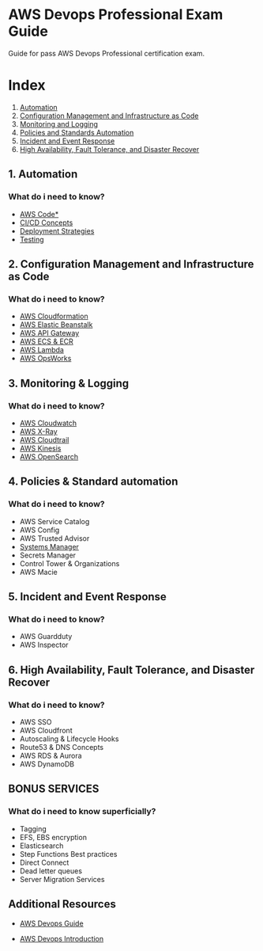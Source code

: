 # AWS Devops Professional Exam Guide
Guide for pass AWS Devops Professional certification exam.

# Index
1. [Automation](#Automation)
2. [Configuration Management and Infrastructure as Code](#IaC)
3. [Monitoring and Logging](#Monitoring)
4. [Policies and Standards Automation](#Policies)
5. [Incident and Event Response](#Events)
6. [High Availability, Fault Tolerance, and Disaster Recover](#HA) 

<a name="Automation"></a>
## 1. Automation
### What do i need to know?

- [AWS Code*](./Automation/Code*.md)
- [CI/CD Concepts](./Automation/CICD.md)
- [Deployment Strategies](./Automation/Deployment.md)
- [Testing](./Automation/Testing.md)

<a name="IaC"></a>
## 2. Configuration Management and Infrastructure as Code
### What do i need to know?

- [AWS Cloudformation](./IaC/Cloudformation.md)
- [AWS Elastic Beanstalk](./IaC/ElasticBeanstalk.md)
- [AWS API Gateway](./IaC/APIGateway.md)
- [AWS ECS & ECR](./IaC/ECS.md)
- [AWS Lambda](./IaC/Lambda.md)
- [AWS OpsWorks](./IaC/OpsWorks.md)

<a name="Monitoring"></a>
## 3. Monitoring & Logging
### What do i need to know?

- [AWS Cloudwatch](./Monitoring/Cloudwatch.md)
- [AWS X-Ray](./Monitoring/Xray.md)
- [AWS Cloudtrail](./Monitoring/Cloudtrail.md)
- [AWS Kinesis](./Monitoring/Kinesis.md)
- [AWS OpenSearch](./Monitoring/Opensearch.md)

<a name="Policies"></a>
## 4. Policies & Standard automation
### What do i need to know?

- AWS Service Catalog
- AWS Config
- AWS Trusted Advisor
- [Systems Manager](./Policies/SSM.md)
- Secrets Manager
- Control Tower & Organizations
- AWS Macie

<a name="Events"></a>
## 5. Incident and Event Response
### What do i need to know?
- AWS Guardduty
- AWS Inspector

<a name="HA"></a>
## 6. High Availability, Fault Tolerance, and Disaster Recover 
### What do i need to know?
- AWS SSO
- AWS Cloudfront
- Autoscaling & Lifecycle Hooks
- Route53 & DNS Concepts
- AWS RDS & Aurora
- AWS DynamoDB

## BONUS SERVICES
### What do i need to know superficially?
- Tagging
- EFS, EBS encryption
- Elasticsearch
- Step Functions Best practices
- Direct Connect
- Dead letter queues
- Server Migration Services

## Additional Resources

- [AWS Devops Guide](https://d1.awsstatic.com/training-and-certification/docs-devops-pro/AWS-Certified-DevOps-Engineer-Professional_Exam-Guide.pdf)

- [AWS Devops Introduction](https://d1.awsstatic.com/whitepapers/AWS_DevOps.pdf)